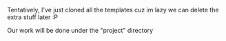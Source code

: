 Tentatively, I've just cloned all the templates cuz im lazy we can delete the extra stuff later :P

Our work will be done under the "project" directory
